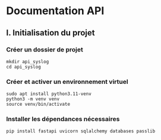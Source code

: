 # Documentation API

## I. Initialisation du projet

### Créer un dossier de projet

```shell
mkdir api_syslog
cd api_syslog
```

### Créer et activer un environnement virtuel

```shell
sudo apt install python3.11-venv
python3 -m venv venv
source venv/bin/activate
```

### Installer les dépendances nécessaires

```shell
pip install fastapi uvicorn sqlalchemy databases passlib
```

